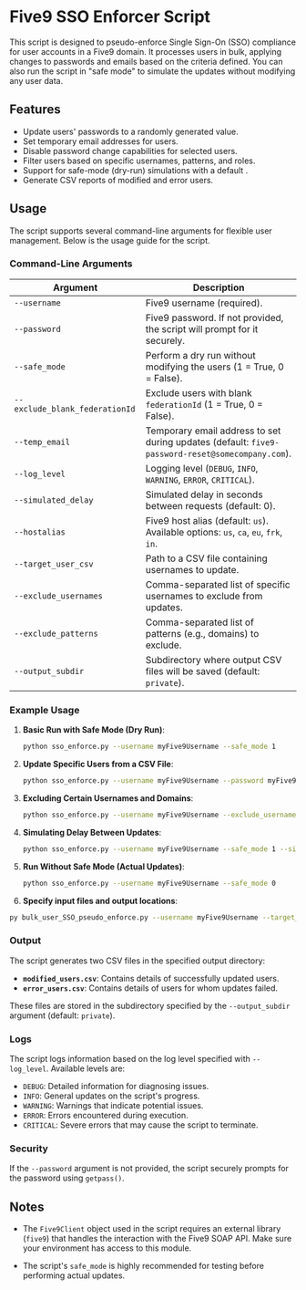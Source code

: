 # Five9 SSO Enforcer Script

This script is designed to pseudo-enforce Single Sign-On (SSO) compliance for user accounts in a Five9 domain. It processes users in bulk, applying changes to passwords and emails based on the criteria defined. You can also run the script in "safe mode" to simulate the updates without modifying any user data.

## Features

- Update users' passwords to a randomly generated value.
- Set temporary email addresses for users.
- Disable password change capabilities for selected users.
- Filter users based on specific usernames, patterns, and roles.
- Support for safe-mode (dry-run) simulations with a default .
- Generate CSV reports of modified and error users.

## Usage

The script supports several command-line arguments for flexible user management. Below is the usage guide for the script.

### Command-Line Arguments

| Argument                  | Description                                                                 |
| --------------------------| --------------------------------------------------------------------------- |
| `--username`               | Five9 username (required).                                                  |
| `--password`               | Five9 password. If not provided, the script will prompt for it securely.    |
| `--safe_mode`              | Perform a dry run without modifying the users (1 = True, 0 = False).        |
| `--exclude_blank_federationId` | Exclude users with blank `federationId` (1 = True, 0 = False).           |
| `--temp_email`             | Temporary email address to set during updates (default: `five9-password-reset@somecompany.com`). |
| `--log_level`              | Logging level (`DEBUG`, `INFO`, `WARNING`, `ERROR`, `CRITICAL`).            |
| `--simulated_delay`        | Simulated delay in seconds between requests (default: 0).                   |
| `--hostalias`              | Five9 host alias (default: `us`). Available options: `us`, `ca`, `eu`, `frk`, `in`. |
| `--target_user_csv`        | Path to a CSV file containing usernames to update.                          |
| `--exclude_usernames`      | Comma-separated list of specific usernames to exclude from updates.         |
| `--exclude_patterns`       | Comma-separated list of patterns (e.g., domains) to exclude.                |
| `--output_subdir`          | Subdirectory where output CSV files will be saved (default: `private`).     |

### Example Usage

1. **Basic Run with Safe Mode (Dry Run)**:
   ```bash
   python sso_enforce.py --username myFive9Username --safe_mode 1
   ```

2. **Update Specific Users from a CSV File**:
   ```bash
   python sso_enforce.py --username myFive9Username --password myFive9Password --target_user_csv users.csv --safe_mode 0
   ```

3. **Excluding Certain Usernames and Domains**:
   ```bash
   python sso_enforce.py --username myFive9Username --exclude_usernames user1,user2 --exclude_patterns "@company.com" --safe_mode 0
   ```

4. **Simulating Delay Between Updates**:
   ```bash
   python sso_enforce.py --username myFive9Username --safe_mode 1 --simulated_delay 2
   ```

5. **Run Without Safe Mode (Actual Updates)**:
   ```bash
   python sso_enforce.py --username myFive9Username --safe_mode 0
   ```

6.  **Specify input files and output locations**:
   ```bash
   py bulk_user_SSO_pseudo_enforce.py --username myFive9Username --target_user_csv private/mycompany/users_to_enforce_2024-10-15.csv --temp_email five9-password-reset@mycompany.com --exclude_usernames wfaapiuser@mycompany.com --exclude_patterns @mycompany.com --output_subdir private/mycompany --safe_mode 0
   ```
### Output

The script generates two CSV files in the specified output directory:

- **`modified_users.csv`**: Contains details of successfully updated users.
- **`error_users.csv`**: Contains details of users for whom updates failed.

These files are stored in the subdirectory specified by the `--output_subdir` argument (default: `private`).

### Logs

The script logs information based on the log level specified with `--log_level`. Available levels are:

- `DEBUG`: Detailed information for diagnosing issues.
- `INFO`: General updates on the script's progress.
- `WARNING`: Warnings that indicate potential issues.
- `ERROR`: Errors encountered during execution.
- `CRITICAL`: Severe errors that may cause the script to terminate.

### Security

If the `--password` argument is not provided, the script securely prompts for the password using `getpass()`.

## Notes

- The `Five9Client` object used in the script requires an external library (`five9`) that handles the interaction with the Five9 SOAP API. Make sure your environment has access to this module.

- The script's `safe_mode` is highly recommended for testing before performing actual updates.
